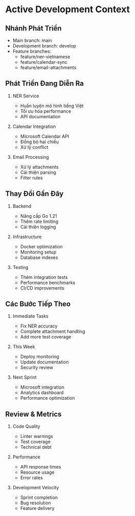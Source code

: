 # Active Development Context

## Nhánh Phát Triển
- Main branch: main
- Development branch: develop
- Feature branches:
  - feature/ner-vietnamese
  - feature/calendar-sync
  - feature/email-attachments

## Phát Triển Đang Diễn Ra
1. NER Service
   - Huấn luyện mô hình tiếng Việt
   - Tối ưu hóa performance
   - API documentation

2. Calendar Integration
   - Microsoft Calendar API
   - Đồng bộ hai chiều
   - Xử lý conflict

3. Email Processing
   - Xử lý attachments
   - Cải thiện parsing
   - Filter rules

## Thay Đổi Gần Đây
1. Backend
   - Nâng cấp Go 1.21
   - Thêm rate limiting
   - Cải thiện logging

2. Infrastructure
   - Docker optimization
   - Monitoring setup
   - Database indexes

3. Testing
   - Thêm integration tests
   - Performance benchmarks
   - CI/CD improvements

## Các Bước Tiếp Theo
1. Immediate Tasks
   - Fix NER accuracy
   - Complete attachment handling
   - Add more test coverage

2. This Week
   - Deploy monitoring
   - Update documentation
   - Security review

3. Next Sprint
   - Microsoft integration
   - Analytics dashboard
   - Performance optimization

## Review & Metrics
1. Code Quality
   - Linter warnings
   - Test coverage
   - Technical debt

2. Performance
   - API response times
   - Resource usage
   - Error rates

3. Development Velocity
   - Sprint completion
   - Bug resolution
   - Feature delivery 